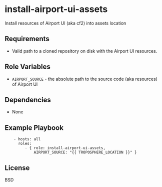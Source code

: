install-airport-ui-assets
=========================

Install resources of Airport UI (aka cf2) into assets location

Requirements
------------

- Valid path to a cloned repository on disk with the Airport UI resources.

Role Variables
--------------

- `AIRPORT_SOURCE` - the absolute path to the source code (aka resources) of Airport UI

Dependencies
------------

- None

Example Playbook
----------------

```
    - hosts: all
      roles:
         - { role: install-airport-ui-assets,
             AIRPORT_SOURCE: "{{ TROPOSPHERE_LOCATION }}" }
```

License
-------

BSD


